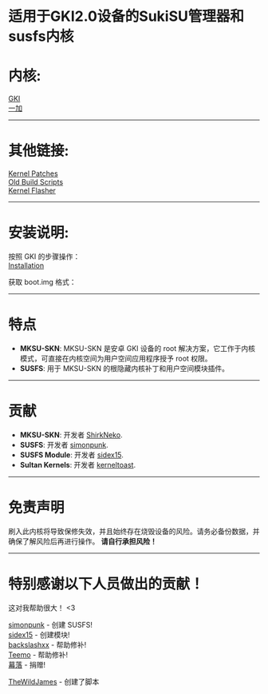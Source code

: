 # 适用于GKI2.0设备的SukiSU管理器和susfs内核

# 内核:
 
[GKI](https://github.com/ShirkNeko/GKI_KernelSU_SUSFS)    
[一加](https://github.com/ShirkNeko/Action_OnePlus_MKSU_SUSFS)   

---

# 其他链接:

[Kernel Patches](https://github.com/WildPlusKernel/kernel_patches)  
[Old Build Scripts](https://github.com/TheWildJames/kernel_build_scripts)  
[Kernel Flasher](https://github.com/capntrips/KernelFlasher/releases)  

---

# 安装说明: 

按照 GKI 的步骤操作：  
[Installation](https://kernelsu.org/guide/installation.html)

获取 boot.img 格式：


---

# 特点

- **MKSU-SKN**: MKSU-SKN 是安卓 GKI 设备的 root 解决方案，它工作于内核模式，可直接在内核空间为用户空间应用程序授予 root 权限。
- **SUSFS**: 用于 MKSU-SKN 的根隐藏内核补丁和用户空间模块插件。

---

# 贡献

- **MKSU-SKN**: 开发者 [ShirkNeko](https://github.com/ShirkNeko/KernelSU).  
- **SUSFS**: 开发者 [simonpunk](https://gitlab.com/simonpunk/susfs4ksu.git).
- **SUSFS Module**: 开发者 [sidex15](https://github.com/sidex15).
- **Sultan Kernels**: 开发者 [kerneltoast](https://github.com/kerneltoast).

---

# 免责声明

刷入此内核将导致保修失效，并且始终存在烧毁设备的风险。请务必备份数据，并确保了解风险后再进行操作。
**请自行承担风险！**

---


# 特别感谢以下人员做出的贡献！
这对我帮助很大！ <3

[simonpunk](https://gitlab.com/simonpunk/susfs4ksu.git) - 创建 SUSFS!  
[sidex15](https://github.com/sidex15) - 创建模块!  
[backslashxx](https://github.com/backslashxx) - 帮助修补!  
[Teemo](https://github.com/liqideqq) - 帮助修补!  
[幕落](https://github.com/MuLuo688) - 捐赠!

[TheWildJames](https://github.com/TheWildJames/) - 创建了脚本


